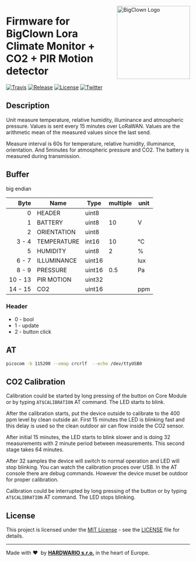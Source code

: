 <a href="https://www.bigclown.com/"><img src="https://bigclown.sirv.com/logo.png" width="200" alt="BigClown Logo" align="right"></a>

# Firmware for BigClown Lora Climate Monitor + CO2 + PIR Motion detector

[![Travis](https://img.shields.io/travis/bigclownlabs/bcf-lora-climate-pir-co2/master.svg)](https://travis-ci.org/bigclownlabs/bcf-lora-climate-pir-co2)
[![Release](https://img.shields.io/github/release/bigclownlabs/bcf-lora-climate-pir-co2.svg)](https://github.com/bigclownlabs/bcf-lora-climate-pir-co2/releases)
[![License](https://img.shields.io/github/license/bigclownlabs/bcf-lora-climate-pir-co2.svg)](https://github.com/bigclownlabs/bcf-lora-climate-pir-co2/blob/master/LICENSE)
[![Twitter](https://img.shields.io/twitter/follow/BigClownLabs.svg?style=social&label=Follow)](https://twitter.com/BigClownLabs)

## Description

Unit measure temperature, relative humidity, illuminance and atmospheric pressure.
Values is sent every 15 minutes over LoRaWAN. Values are the arithmetic mean of the measured values since the last send.

Measure interval is 60s for temperature, relative humidity, illuminance, orientation. And 5minutes for atmospheric pressure and CO2.
The battery is measured during transmission.

## Buffer
big endian

| Byte    | Name        | Type   | multiple | unit
| ------: | ----------- | ------ | -------- | -------
|       0 | HEADER      | uint8  |          |
|       1 | BATTERY     | uint8  | 10       | V
|       2 | ORIENTATION | uint8  |          |
|  3 -  4 | TEMPERATURE | int16  | 10       | °C
|       5 | HUMIDITY    | uint8  | 2        | %
|  6 -  7 | ILLUMINANCE | uint16 |          | lux
|  8 -  9 | PRESSURE    | uint16 | 0.5      | Pa
| 10 - 13 | PIR MOTION  | uint32 |          |
| 14 - 15 | CO2         | uint16 |          | ppm

### Header

* 0 - bool
* 1 - update
* 2 - button click

## AT

```sh
picocom -b 115200 --omap crcrlf  --echo /dev/ttyUSB0
```

## CO2 Calibration

Calibration could be started by long pressing of the button on Core Module or by typing `AT$CALIBRATION` AT command. The LED starts to blink.

After the calibration starts, put the device outside to calibrate to the 400 ppm level by clean outside air. First 15 minutes the LED is blinking fast and this delay is used so the clean outdoor air can flow inside the CO2 sensor.

After initial 15 minutes, the LED starts to blink slower and is doing 32 measurements with 2 minute period between measurements. This second stage takes 64 minutes.

After 32 samples the device will switch to normal operation and LED will stop blinking.
You can watch the calibration proces over USB. In the AT console there are debug commands. However the device muset be outdoor for proper calibration.

Calibration could be interrupted by long pressing of the button or by typing `AT$CALIBRATION` AT command. The LED stops blinking.

## License

This project is licensed under the [MIT License](https://opensource.org/licenses/MIT/) - see the [LICENSE](LICENSE) file for details.

---

Made with &#x2764;&nbsp; by [**HARDWARIO s.r.o.**](https://www.hardwario.com/) in the heart of Europe.
